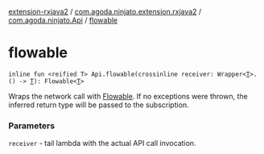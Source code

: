 [extension-rxjava2](../../index.md) / [com.agoda.ninjato.extension.rxjava2](../index.md) / [com.agoda.ninjato.Api](index.md) / [flowable](./flowable.md)

# flowable

`inline fun <reified T> Api.flowable(crossinline receiver: Wrapper<`[`T`](flowable.md#T)`>.() -> `[`T`](flowable.md#T)`): Flowable<`[`T`](flowable.md#T)`>`

Wraps the network call with [Flowable](#). If no exceptions were thrown, the inferred return type will be
passed to the subscription.

### Parameters

`receiver` - tail lambda with the actual API call invocation.